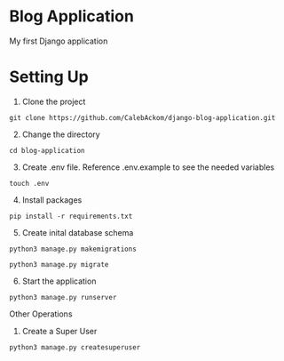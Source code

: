 # Blog Application
My first Django application

#  Setting Up

1. Clone the project
```
git clone https://github.com/CalebAckom/django-blog-application.git
```
2. Change the directory
```
cd blog-application
```
3. Create .env file. Reference .env.example to see the needed variables
```
touch .env
```
4. Install packages
```
pip install -r requirements.txt
```
5. Create inital database schema
```
python3 manage.py makemigrations
```
```
python3 manage.py migrate
```
6. Start the application
```
python3 manage.py runserver
```

Other Operations
1. Create a Super User
```
python3 manage.py createsuperuser
```

